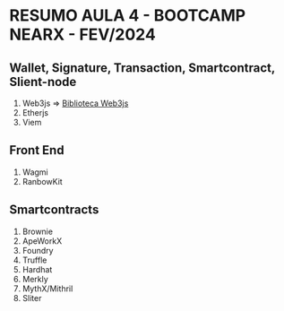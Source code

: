 # RESUMO AULA 4 - BOOTCAMP NEARX - FEV/2024

## Wallet, Signature, Transaction, Smartcontract, Slient-node

1. Web3js => [Biblioteca Web3js](https://web3js.readthedocs.io/en/v1.10.0/)
1. Etherjs
1. Viem

## Front End

1. Wagmi
1. RanbowKit

## Smartcontracts

1. Brownie
1. ApeWorkX
1. Foundry
1. Truffle
1. Hardhat
1. Merkly
1. MythX/Mithril
1. Sliter
